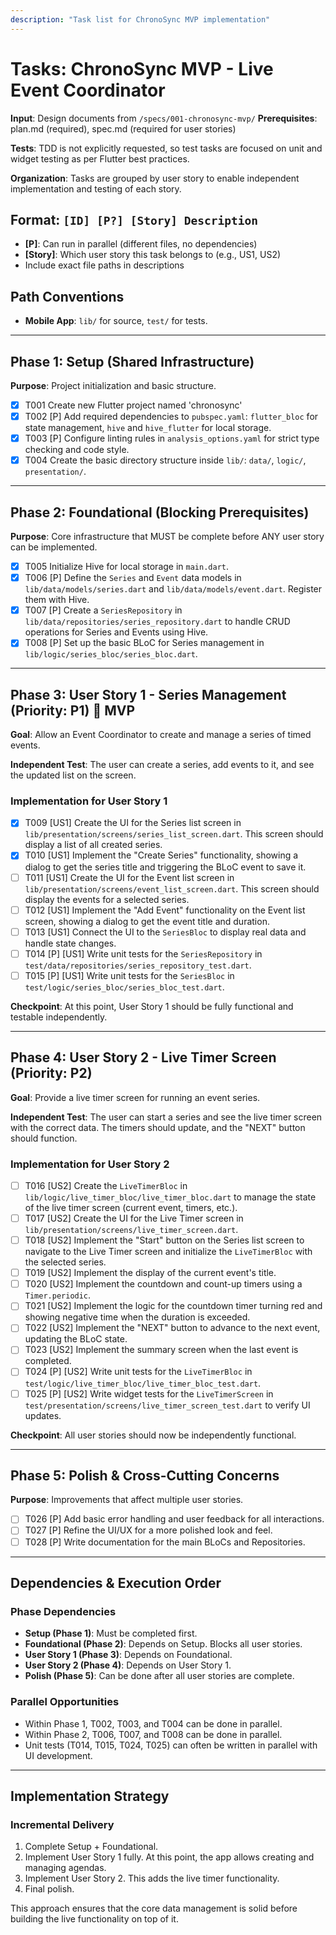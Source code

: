 ```yaml
---
description: "Task list for ChronoSync MVP implementation"
---
```


# Tasks: ChronoSync MVP - Live Event Coordinator

**Input**: Design documents from `/specs/001-chronosync-mvp/`
**Prerequisites**: plan.md (required), spec.md (required for user stories)

**Tests**: TDD is not explicitly requested, so test tasks are focused on unit and widget testing as per Flutter best practices.

**Organization**: Tasks are grouped by user story to enable independent implementation and testing of each story.

## Format: `[ID] [P?] [Story] Description`

- **[P]**: Can run in parallel (different files, no dependencies)
- **[Story]**: Which user story this task belongs to (e.g., US1, US2)
- Include exact file paths in descriptions

## Path Conventions

- **Mobile App**: `lib/` for source, `test/` for tests.

---

## Phase 1: Setup (Shared Infrastructure)

**Purpose**: Project initialization and basic structure.

- [X] T001 Create new Flutter project named 'chronosync'
- [X] T002 [P] Add required dependencies to `pubspec.yaml`: `flutter_bloc` for state management, `hive` and `hive_flutter` for local storage.
- [X] T003 [P] Configure linting rules in `analysis_options.yaml` for strict type checking and code style.
- [X] T004 Create the basic directory structure inside `lib/`: `data/`, `logic/`, `presentation/`.

---

## Phase 2: Foundational (Blocking Prerequisites)

**Purpose**: Core infrastructure that MUST be complete before ANY user story can be implemented.

- [X] T005 Initialize Hive for local storage in `main.dart`.
- [X] T006 [P] Define the `Series` and `Event` data models in `lib/data/models/series.dart` and `lib/data/models/event.dart`. Register them with Hive.
- [X] T007 [P] Create a `SeriesRepository` in `lib/data/repositories/series_repository.dart` to handle CRUD operations for Series and Events using Hive.
- [X] T008 [P] Set up the basic BLoC for Series management in `lib/logic/series_bloc/series_bloc.dart`.

---

## Phase 3: User Story 1 - Series Management (Priority: P1) 🎯 MVP

**Goal**: Allow an Event Coordinator to create and manage a series of timed events.

**Independent Test**: The user can create a series, add events to it, and see the updated list on the screen.

### Implementation for User Story 1

- [X] T009 [US1] Create the UI for the Series list screen in `lib/presentation/screens/series_list_screen.dart`. This screen should display a list of all created series.
- [X] T010 [US1] Implement the "Create Series" functionality, showing a dialog to get the series title and triggering the BLoC event to save it.
- [ ] T011 [US1] Create the UI for the Event list screen in `lib/presentation/screens/event_list_screen.dart`. This screen should display the events for a selected series.
- [ ] T012 [US1] Implement the "Add Event" functionality on the Event list screen, showing a dialog to get the event title and duration.
- [ ] T013 [US1] Connect the UI to the `SeriesBloc` to display real data and handle state changes.
- [ ] T014 [P] [US1] Write unit tests for the `SeriesRepository` in `test/data/repositories/series_repository_test.dart`.
- [ ] T015 [P] [US1] Write unit tests for the `SeriesBloc` in `test/logic/series_bloc/series_bloc_test.dart`.

**Checkpoint**: At this point, User Story 1 should be fully functional and testable independently.

---

## Phase 4: User Story 2 - Live Timer Screen (Priority: P2)

**Goal**: Provide a live timer screen for running an event series.

**Independent Test**: The user can start a series and see the live timer screen with the correct data. The timers should update, and the "NEXT" button should function.

### Implementation for User Story 2

- [ ] T016 [US2] Create the `LiveTimerBloc` in `lib/logic/live_timer_bloc/live_timer_bloc.dart` to manage the state of the live timer screen (current event, timers, etc.).
- [ ] T017 [US2] Create the UI for the Live Timer screen in `lib/presentation/screens/live_timer_screen.dart`.
- [ ] T018 [US2] Implement the "Start" button on the Series list screen to navigate to the Live Timer screen and initialize the `LiveTimerBloc` with the selected series.
- [ ] T019 [US2] Implement the display of the current event's title.
- [ ] T020 [US2] Implement the countdown and count-up timers using a `Timer.periodic`.
- [ ] T021 [US2] Implement the logic for the countdown timer turning red and showing negative time when the duration is exceeded.
- [ ] T022 [US2] Implement the "NEXT" button to advance to the next event, updating the BLoC state.
- [ ] T023 [US2] Implement the summary screen when the last event is completed.
- [ ] T024 [P] [US2] Write unit tests for the `LiveTimerBloc` in `test/logic/live_timer_bloc/live_timer_bloc_test.dart`.
- [ ] T025 [P] [US2] Write widget tests for the `LiveTimerScreen` in `test/presentation/screens/live_timer_screen_test.dart` to verify UI updates.

**Checkpoint**: All user stories should now be independently functional.

---

## Phase 5: Polish & Cross-Cutting Concerns

**Purpose**: Improvements that affect multiple user stories.

- [ ] T026 [P] Add basic error handling and user feedback for all interactions.
- [ ] T027 [P] Refine the UI/UX for a more polished look and feel.
- [ ] T028 [P] Write documentation for the main BLoCs and Repositories.

---

## Dependencies & Execution Order

### Phase Dependencies

- **Setup (Phase 1)**: Must be completed first.
- **Foundational (Phase 2)**: Depends on Setup. Blocks all user stories.
- **User Story 1 (Phase 3)**: Depends on Foundational.
- **User Story 2 (Phase 4)**: Depends on User Story 1.
- **Polish (Phase 5)**: Can be done after all user stories are complete.

### Parallel Opportunities

- Within Phase 1, T002, T003, and T004 can be done in parallel.
- Within Phase 2, T006, T007, and T008 can be done in parallel.
- Unit tests (T014, T015, T024, T025) can often be written in parallel with UI development.

---

## Implementation Strategy

### Incremental Delivery

1.  Complete Setup + Foundational.
2.  Implement User Story 1 fully. At this point, the app allows creating and managing agendas.
3.  Implement User Story 2. This adds the live timer functionality.
4.  Final polish.

This approach ensures that the core data management is solid before building the live functionality on top of it.
